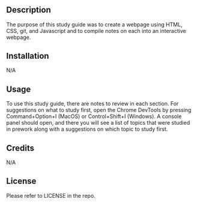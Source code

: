 # <Prework Study Guide Webpage>

## Description

The purpose of this study guide was to create a webpage using HTML, CSS, git, and Javascript and to compile notes on each into an interactive webpage.


## Installation

N/A

## Usage

To use this study guide, there are notes to review in each section. For suggestions on what to study first, open the Chrome DevTools by pressing Command+Option+I (MacOS) or Control+Shift+I (Windows). A console panel should open, and there you will see a list of topics that were studied in prework along with a suggestions on which topic to study first.

## Credits

N/A

## License

Please refer to LICENSE in the repo.
